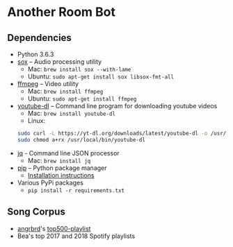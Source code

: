 # Another Room Bot

## Dependencies

- Python 3.6.3
- [sox](http://sox.sourceforge.net/sox.html) – Audio processing utility
	- Mac:
	`brew install sox --with-lame`
	- Ubuntu:
	`sudo apt-get install sox libsox-fmt-all`
- [ffmpeg](https://www.ffmpeg.org/) – Video utility
	- Mac:
	`brew install ffmpeg`
	- Ubuntu:
	`sudo apt-get install ffmpeg`
- [youtube-dl](https://github.com/rg3/youtube-dl/) – Command line program for downloading youtube videos
	- Mac:
	`brew install youtube-dl`
	- Linux:
	```bash
	sudo curl -L https://yt-dl.org/downloads/latest/youtube-dl -o /usr/local/bin/youtube-dl
	sudo chmod a+rx /usr/local/bin/youtube-dl
	```
- [jq](https://stedolan.github.io/jq/) - Command line JSON processor
  - Mac: `brew install jq`
- [pip](https://pip.pypa.io/en/stable/) – Python package manager
	- [Installation instructions](https://pip.pypa.io/en/stable/installing/)
- Various PyPi packages
	- `pip install -r requirements.txt`

## Song Corpus

- [angrbrd](https://github.com/angrbrd)'s [top500-playlist](https://github.com/angrbrd/top5000-playlist)
- Bea's top 2017 and 2018 Spotify playlists
